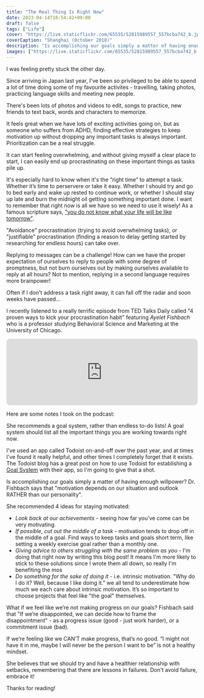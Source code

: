```yaml
---
title: "The Real Thing Is Right Now"
date: 2023-04-14T16:54:42+09:00
draft: false
tags: ["Life"]
cover: "https://live.staticflickr.com/65535/52815989557_557bcba742_b.jpg"
coverCaption: "Shanghai (October 2018)"
description: "Is accomplishing our goals simply a matter of having enough willpower?"
images: ["https://live.staticflickr.com/65535/52815989557_557bcba742_b.jpg"]
---
```

I was feeling pretty stuck the other day.

Since arriving in Japan last year, I've been so privileged to be able to spend a lot of time doing some of my favourite activites - travelling, taking photos, practicing language skills and meeting new people.

There's been lots of photos and videos to edit, songs to practice, new friends to text back, words and characters to memorize.  

It feels great when we have lots of exciting activities going on, but as someone who suffers from ADHD, finding effective strategies to keep motivation up without dropping any important tasks is always important.  Prioritization can be a real struggle.

It can start feeling overwhelming, and without giving myself a clear place to start, I can easily end up procrastinating on these important things as tasks pile up.

It's especially hard to know when it's the “right time” to attempt a task.  Whether it’s time to perservere or take it easy.  Whether I should try and go to bed early and wake up rested to continue work, or whether I should stay up late and burn the midnight oil getting something important done.  I want to remember that right now is all we have so we need to use it wisely!  As a famous scripture says, ["you do not know what your life will be like tomorrow"](https://wol.jw.org/en/wol/b/r1/lp-e/nwtsty/59/4#study=discover&v=59:4:14).

"Avoidance" procrastination (trying to avoid overwhelming tasks), or "justifiable" procrastination (finding a reason to delay getting started by researching for endless hours) can take over.

Replying to messages can be a challenge!  How can we have the proper expectation of ourselves to reply to people with some degree of promptness, but not burn ourselves out by making ourselves available to reply at all hours?  Not to mention, replying in a second language requires more brainpower!

Often if I don't address a task right away, it can fall off the radar and soon weeks have passed...

I recently listened to a really terrific episode from TED Talks Daily called "4 proven ways to kick your procrastination habit" featuring *Ayelet Fishbach* who is a professor studying Behavioral Science and Marketing at the University of Chicago.

<iframe id="embedPlayer" src="https://embed.podcasts.apple.com/us/podcast/4-proven-ways-to-kick-your-procrastination-habit-ayelet/id160904630?i=1000601180814&amp;itsct=podcast_box_player&amp;itscg=30200&amp;ls=1&amp;theme=auto" height="175px" frameborder="0" sandbox="allow-forms allow-popups allow-same-origin allow-scripts allow-top-navigation-by-user-activation" allow="autoplay *; encrypted-media *; clipboard-write" style="width: 100%; max-width: 660px; overflow: hidden; border-radius: 10px; transform: translateZ(0px); animation: 2s 6 loading-indicator; background-color: rgb(228, 228, 228);"></iframe>

Here are some notes I took on the podcast:

She recommends a goal system, rather than endless to-do lists!  A goal system should list all the important things you are working towards right now.

I've used an app called Todoist on-and-off over the past year, and at times I've found it really helpful, and other times I completely forget that it exists.  The Todoist blog has a great post on how to use Todoist for establishing a [Goal System](https://blog.doist.com/goals-todoist/) with their app, so I'm going to give that a shot.

Is accomplishing our goals simply a matter of having enough willpower?  Dr. Fishbach says that "motivation depends on our situation and outlook RATHER than our personality".

She recommended 4 ideas for staying motivated:

- *Look back at our achievements* - seeing how far you’ve come can be very motivating.
- *If possible, cut out the middle of a task* - motivation tends to drop off in the middle of a goal.  Find ways to keep tasks and goals short term, like setting a weekly exercise goal rather than a monthly one.
- *Giving advice to others struggling with the same problem as you* - I'm doing that right now by writing this blog post!  It means I'm more likely to stick to these solutions since I wrote them all down, so really I'm benefiting the mos
- *Do something for the sake of doing it* - i.e. intrinsic motivation.  "Why do I do it?  Well, because I like doing it."  we all tend to underestimate how much we each care about intrinsic motivation.  It’s so important to choose projects that feel like "the goal" themselves.

What if we feel like we’re not making progress on our goals?  Fishbach said that "If we’re disappointed, we can decide how to frame the disappointment" - as a progress issue (good - just work harder), or a commitment issue (bad).

If we’re feeling like we CAN’T make progress, that’s no good.  “I might not have it in me, maybe I will never be the person I want to be” is not a healthy mindset.

She believes that we should try and have a healthier relationship with setbacks, remembering that there are lessons in failures.  Don't avoid failure, embrace it!

Thanks for reading!
